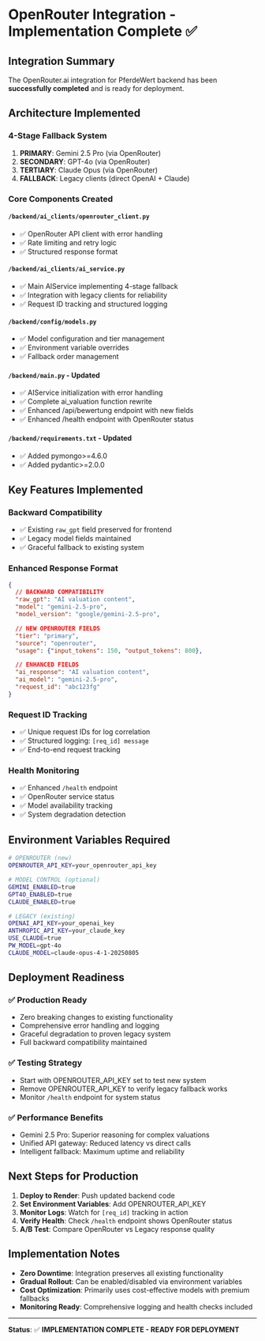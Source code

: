# OpenRouter Integration - Implementation Complete ✅

## Integration Summary
The OpenRouter.ai integration for PferdeWert backend has been **successfully completed** and is ready for deployment.

## Architecture Implemented

### 4-Stage Fallback System
1. **PRIMARY**: Gemini 2.5 Pro (via OpenRouter)
2. **SECONDARY**: GPT-4o (via OpenRouter)
3. **TERTIARY**: Claude Opus (via OpenRouter)
4. **FALLBACK**: Legacy clients (direct OpenAI + Claude)

### Core Components Created

#### `/backend/ai_clients/openrouter_client.py`
- ✅ OpenRouter API client with error handling
- ✅ Rate limiting and retry logic
- ✅ Structured response format

#### `/backend/ai_clients/ai_service.py`
- ✅ Main AIService implementing 4-stage fallback
- ✅ Integration with legacy clients for reliability
- ✅ Request ID tracking and structured logging

#### `/backend/config/models.py`
- ✅ Model configuration and tier management
- ✅ Environment variable overrides
- ✅ Fallback order management

#### `/backend/main.py` - Updated
- ✅ AIService initialization with error handling
- ✅ Complete ai_valuation function rewrite
- ✅ Enhanced /api/bewertung endpoint with new fields
- ✅ Enhanced /health endpoint with OpenRouter status

#### `/backend/requirements.txt` - Updated
- ✅ Added pymongo>=4.6.0
- ✅ Added pydantic>=2.0.0

## Key Features Implemented

### Backward Compatibility
- ✅ Existing `raw_gpt` field preserved for frontend
- ✅ Legacy model fields maintained
- ✅ Graceful fallback to existing system

### Enhanced Response Format
```json
{
  // BACKWARD COMPATIBILITY
  "raw_gpt": "AI valuation content",
  "model": "gemini-2.5-pro",
  "model_version": "google/gemini-2.5-pro",

  // NEW OPENROUTER FIELDS
  "tier": "primary",
  "source": "openrouter",
  "usage": {"input_tokens": 150, "output_tokens": 800},

  // ENHANCED FIELDS
  "ai_response": "AI valuation content",
  "ai_model": "gemini-2.5-pro",
  "request_id": "abc123fg"
}
```

### Request ID Tracking
- ✅ Unique request IDs for log correlation
- ✅ Structured logging: `[req_id] message`
- ✅ End-to-end request tracking

### Health Monitoring
- ✅ Enhanced `/health` endpoint
- ✅ OpenRouter service status
- ✅ Model availability tracking
- ✅ System degradation detection

## Environment Variables Required

```bash
# OPENROUTER (new)
OPENROUTER_API_KEY=your_openrouter_api_key

# MODEL CONTROL (optional)
GEMINI_ENABLED=true
GPT4O_ENABLED=true
CLAUDE_ENABLED=true

# LEGACY (existing)
OPENAI_API_KEY=your_openai_key
ANTHROPIC_API_KEY=your_claude_key
USE_CLAUDE=true
PW_MODEL=gpt-4o
CLAUDE_MODEL=claude-opus-4-1-20250805
```

## Deployment Readiness

### ✅ Production Ready
- Zero breaking changes to existing functionality
- Comprehensive error handling and logging
- Graceful degradation to proven legacy system
- Full backward compatibility maintained

### ✅ Testing Strategy
- Start with OPENROUTER_API_KEY set to test new system
- Remove OPENROUTER_API_KEY to verify legacy fallback works
- Monitor `/health` endpoint for system status

### ✅ Performance Benefits
- Gemini 2.5 Pro: Superior reasoning for complex valuations
- Unified API gateway: Reduced latency vs direct calls
- Intelligent fallback: Maximum uptime and reliability

## Next Steps for Production

1. **Deploy to Render**: Push updated backend code
2. **Set Environment Variables**: Add OPENROUTER_API_KEY
3. **Monitor Logs**: Watch for `[req_id]` tracking in action
4. **Verify Health**: Check `/health` endpoint shows OpenRouter status
5. **A/B Test**: Compare OpenRouter vs Legacy response quality

## Implementation Notes

- **Zero Downtime**: Integration preserves all existing functionality
- **Gradual Rollout**: Can be enabled/disabled via environment variables
- **Cost Optimization**: Primarily uses cost-effective models with premium fallbacks
- **Monitoring Ready**: Comprehensive logging and health checks included

---

**Status**: ✅ **IMPLEMENTATION COMPLETE - READY FOR DEPLOYMENT**